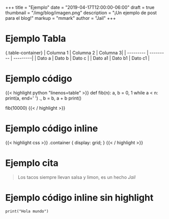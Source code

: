 +++
title = "Ejemplo"
date = "2019-04-17T12:00:00-06:00"
draft = true
thumbnail = "/img/blog/imagen.png"
description = "¡Un ejemplo de post para el blog!"
markup = "mmark"
author = "Jail"
+++

# Ejemplo Tabla


<!-- Para que una tabla tenga formato debes poner el markup = "mmark" y el {.table-container} -->

{.table-container}
| Columna 1 | Columna 2 | Columna 3|
| --------- | --------- | ---------|
| Dato a    | Dato b    | Dato c   |
| Dato a1   | Dato b1   | Dato c1  |


# Ejemplo código

{{< highlight python "linenos=table" >}}
def fib(n):
    a, b = 0, 1
    while a < n:
        print(a, end=' ')
        ., b = b, a + b
    print()

fib(10000)
{{< / highlight >}}


# Ejemplo código inline

{{< highlight css >}}
.container { display: grid; }
{{< / highlight >}}


# Ejemplo cita

> Los tacos siempre llevan salsa y limon, es un hecho *Jail*


# Ejemplo código inline sin highlight

`print("Hola mundo")`
